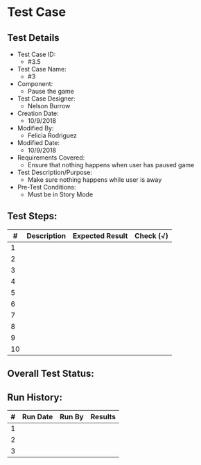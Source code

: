 # Test Case 

## Test Details

* Test Case ID:
  * #3.5
* Test Case Name:
  * #3
* Component: 
  * Pause the game
* Test Case Designer:
  * Nelson Burrow
* Creation Date:
  * 10/9/2018
* Modified By:
  * Felicia Rodriguez
* Modified Date:
  * 10/9/2018
* Requirements Covered:
  * Ensure that nothing happens when user has paused game
* Test Description/Purpose:
  * Make sure nothing happens while user is away
* Pre-Test Conditions:
  * Must be in Story Mode
## Test Steps: 
| # | Description | Expected Result | Check (√) |
| --- | --- | --- | --- |
| 1 | | | |			
| 2 | | | |			
| 3 | | | |			
| 4 | | | |			
| 5 | | | |			
| 6 | | | |			
| 7 | | | |			
| 8 | | | |			
| 9 | | | |			
| 10 | | | |			

## Overall Test Status:



## Run History:
| # |	Run Date |	Run By |	Results |
| --- | --- | --- | --- |
| 1 | | | |			
| 2 | | | |			
| 3 | | | |			
